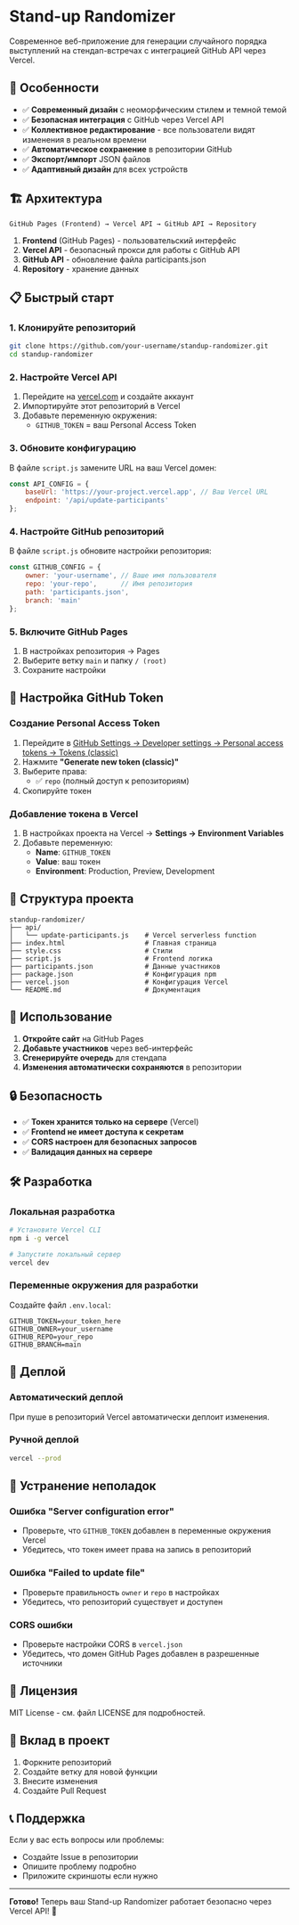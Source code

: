 # Stand-up Randomizer

Современное веб-приложение для генерации случайного порядка выступлений на стендап-встречах с интеграцией GitHub API через Vercel.

## 🚀 Особенности

- ✅ **Современный дизайн** с неоморфическим стилем и темной темой
- ✅ **Безопасная интеграция** с GitHub через Vercel API
- ✅ **Коллективное редактирование** - все пользователи видят изменения в реальном времени
- ✅ **Автоматическое сохранение** в репозитории GitHub
- ✅ **Экспорт/импорт** JSON файлов
- ✅ **Адаптивный дизайн** для всех устройств

## 🏗️ Архитектура

```
GitHub Pages (Frontend) → Vercel API → GitHub API → Repository
```

1. **Frontend** (GitHub Pages) - пользовательский интерфейс
2. **Vercel API** - безопасный прокси для работы с GitHub API
3. **GitHub API** - обновление файла participants.json
4. **Repository** - хранение данных

## 📋 Быстрый старт

### 1. Клонируйте репозиторий

```bash
git clone https://github.com/your-username/standup-randomizer.git
cd standup-randomizer
```

### 2. Настройте Vercel API

1. Перейдите на [vercel.com](https://vercel.com) и создайте аккаунт
2. Импортируйте этот репозиторий в Vercel
3. Добавьте переменную окружения:
   - `GITHUB_TOKEN` = ваш Personal Access Token

### 3. Обновите конфигурацию

В файле `script.js` замените URL на ваш Vercel домен:

```javascript
const API_CONFIG = {
    baseUrl: 'https://your-project.vercel.app', // Ваш Vercel URL
    endpoint: '/api/update-participants'
};
```

### 4. Настройте GitHub репозиторий

В файле `script.js` обновите настройки репозитория:

```javascript
const GITHUB_CONFIG = {
    owner: 'your-username', // Ваше имя пользователя
    repo: 'your-repo',      // Имя репозитория
    path: 'participants.json',
    branch: 'main'
};
```

### 5. Включите GitHub Pages

1. В настройках репозитория → Pages
2. Выберите ветку `main` и папку `/ (root)`
3. Сохраните настройки

## 🔧 Настройка GitHub Token

### Создание Personal Access Token

1. Перейдите в [GitHub Settings → Developer settings → Personal access tokens → Tokens (classic)](https://github.com/settings/tokens)
2. Нажмите **"Generate new token (classic)"**
3. Выберите права:
   - ✅ `repo` (полный доступ к репозиториям)
4. Скопируйте токен

### Добавление токена в Vercel

1. В настройках проекта на Vercel → **Settings → Environment Variables**
2. Добавьте переменную:
   - **Name**: `GITHUB_TOKEN`
   - **Value**: ваш токен
   - **Environment**: Production, Preview, Development

## 📁 Структура проекта

```
standup-randomizer/
├── api/
│   └── update-participants.js    # Vercel serverless function
├── index.html                    # Главная страница
├── style.css                     # Стили
├── script.js                     # Frontend логика
├── participants.json             # Данные участников
├── package.json                  # Конфигурация npm
├── vercel.json                   # Конфигурация Vercel
└── README.md                     # Документация
```

## 🎯 Использование

1. **Откройте сайт** на GitHub Pages
2. **Добавьте участников** через веб-интерфейс
3. **Сгенерируйте очередь** для стендапа
4. **Изменения автоматически сохраняются** в репозитории

## 🔒 Безопасность

- ✅ **Токен хранится только на сервере** (Vercel)
- ✅ **Frontend не имеет доступа к секретам**
- ✅ **CORS настроен для безопасных запросов**
- ✅ **Валидация данных на сервере**

## 🛠️ Разработка

### Локальная разработка

```bash
# Установите Vercel CLI
npm i -g vercel

# Запустите локальный сервер
vercel dev
```

### Переменные окружения для разработки

Создайте файл `.env.local`:

```env
GITHUB_TOKEN=your_token_here
GITHUB_OWNER=your_username
GITHUB_REPO=your_repo
GITHUB_BRANCH=main
```

## 🚀 Деплой

### Автоматический деплой

При пуше в репозиторий Vercel автоматически деплоит изменения.

### Ручной деплой

```bash
vercel --prod
```

## 🐛 Устранение неполадок

### Ошибка "Server configuration error"
- Проверьте, что `GITHUB_TOKEN` добавлен в переменные окружения Vercel
- Убедитесь, что токен имеет права на запись в репозиторий

### Ошибка "Failed to update file"
- Проверьте правильность `owner` и `repo` в настройках
- Убедитесь, что репозиторий существует и доступен

### CORS ошибки
- Проверьте настройки CORS в `vercel.json`
- Убедитесь, что домен GitHub Pages добавлен в разрешенные источники

## 📝 Лицензия

MIT License - см. файл LICENSE для подробностей.

## 🤝 Вклад в проект

1. Форкните репозиторий
2. Создайте ветку для новой функции
3. Внесите изменения
4. Создайте Pull Request

## 📞 Поддержка

Если у вас есть вопросы или проблемы:
- Создайте Issue в репозитории
- Опишите проблему подробно
- Приложите скриншоты если нужно

---

**Готово!** Теперь ваш Stand-up Randomizer работает безопасно через Vercel API! 🚀 